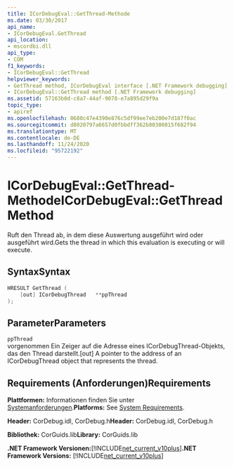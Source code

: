 ```yaml
---
title: ICorDebugEval::GetThread-Methode
ms.date: 03/30/2017
api_name:
- ICorDebugEval.GetThread
api_location:
- mscordbi.dll
api_type:
- COM
f1_keywords:
- ICorDebugEval::GetThread
helpviewer_keywords:
- GetThread method, ICorDebugEval interface [.NET Framework debugging]
- ICorDebugEval::GetThread method [.NET Framework debugging]
ms.assetid: 57163b0d-c8a7-44af-9078-e7a895d29f9a
topic_type:
- apiref
ms.openlocfilehash: 0680c47e4390e876c5df99ee7eb200e7d187f0ac
ms.sourcegitcommit: d8020797a6657d0fbbdff362b80300815f682f94
ms.translationtype: MT
ms.contentlocale: de-DE
ms.lasthandoff: 11/24/2020
ms.locfileid: "95722192"
---
```

# <a name="icordebugevalgetthread-method"></a><span data-ttu-id="682b9-102">ICorDebugEval::GetThread-Methode</span><span class="sxs-lookup"><span data-stu-id="682b9-102">ICorDebugEval::GetThread Method</span></span>

<span data-ttu-id="682b9-103">Ruft den Thread ab, in dem diese Auswertung ausgeführt wird oder ausgeführt wird.</span><span class="sxs-lookup"><span data-stu-id="682b9-103">Gets the thread in which this evaluation is executing or will execute.</span></span>  
  
## <a name="syntax"></a><span data-ttu-id="682b9-104">Syntax</span><span class="sxs-lookup"><span data-stu-id="682b9-104">Syntax</span></span>  
  
```cpp  
HRESULT GetThread (  
    [out] ICorDebugThread   **ppThread  
);  
```  
  
## <a name="parameters"></a><span data-ttu-id="682b9-105">Parameter</span><span class="sxs-lookup"><span data-stu-id="682b9-105">Parameters</span></span>  

 `ppThread`  
 <span data-ttu-id="682b9-106">vorgenommen Ein Zeiger auf die Adresse eines ICorDebugThread-Objekts, das den Thread darstellt.</span><span class="sxs-lookup"><span data-stu-id="682b9-106">[out] A pointer to the address of an ICorDebugThread object that represents the thread.</span></span>  
  
## <a name="requirements"></a><span data-ttu-id="682b9-107">Requirements (Anforderungen)</span><span class="sxs-lookup"><span data-stu-id="682b9-107">Requirements</span></span>  

 <span data-ttu-id="682b9-108">**Plattformen:** Informationen finden Sie unter [Systemanforderungen](../../get-started/system-requirements.md).</span><span class="sxs-lookup"><span data-stu-id="682b9-108">**Platforms:** See [System Requirements](../../get-started/system-requirements.md).</span></span>  
  
 <span data-ttu-id="682b9-109">**Header:** CorDebug.idl, CorDebug.h</span><span class="sxs-lookup"><span data-stu-id="682b9-109">**Header:** CorDebug.idl, CorDebug.h</span></span>  
  
 <span data-ttu-id="682b9-110">**Bibliothek:** CorGuids.lib</span><span class="sxs-lookup"><span data-stu-id="682b9-110">**Library:** CorGuids.lib</span></span>  
  
 <span data-ttu-id="682b9-111">**.NET Framework Versionen:**[!INCLUDE[net_current_v10plus](../../../../includes/net-current-v10plus-md.md)]</span><span class="sxs-lookup"><span data-stu-id="682b9-111">**.NET Framework Versions:** [!INCLUDE[net_current_v10plus](../../../../includes/net-current-v10plus-md.md)]</span></span>
